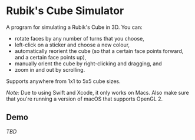 # Rubik's Cube Simulator

A program for simulating a Rubik's Cube in 3D. You can:
- rotate faces by any number of turns that you choose,
- left-click on a sticker and choose a new colour,
- automatically reorient the cube (so that a certain face points forward, and a certain face points up),
- manually orient the cube by right-clicking and dragging, and
- zoom in and out by scrolling.

Supports anywhere from 1x1 to 5x5 cube sizes.

_Note:_ Due to using Swift and Xcode, it only works on Macs. Also make sure that you're running a version of macOS that supports OpenGL 2.

## Demo

*TBD*
